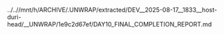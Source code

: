 ../..//mnt/h/ARCHIVE/.UNWRAP/extracted/DEV__2025-08-17__1833__host-duri-head/__UNWRAP/1e9c2d67ef/DAY10_FINAL_COMPLETION_REPORT.md